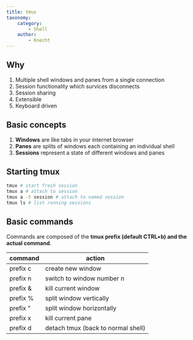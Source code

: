 ```yaml
---
title: tmux
taxonomy:
    category:
        - Shell
    author:
        - Knecht
---
```


## Why

1. Multiple shell windows and panes from a single connection
2. Session functionality which survices disconnects
3. Session sharing
4. Extensible
5. Keyboard driven

## Basic concepts

1. **Windows** are like tabs in your internet browser
2. **Panes** are splits of windows each containing an individual shell
3. **Sessions** represent a state of different windows and panes

## Starting tmux

```bash
tmux # start fresh session
tmux a # attach to session
tmux a -t session # attach to named session
tmux ls # list running sessions
```


## Basic commands

Commands are composed of the **tmux prefix (default CTRL+b) and the actual command**.

|command|action|
|-------------|---------|
| prefix c|create new window|
| prefix n|switch to window number n|
| prefix &|kill current window|
| prefix %|split window vertically|
| prefix "|split window horizontally|
| prefix x|kill current pane|
|prefix d|detach tmux (back to normal shell)|